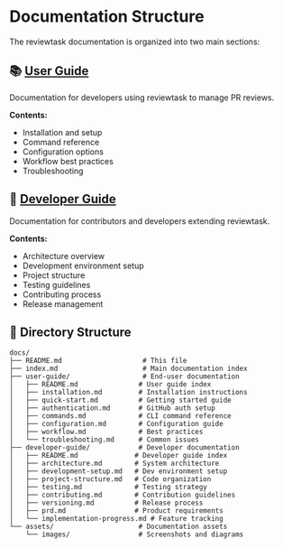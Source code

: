 # Documentation Structure

The reviewtask documentation is organized into two main sections:

## 📚 [User Guide](user-guide/README.md)
Documentation for developers using reviewtask to manage PR reviews.

**Contents:**
- Installation and setup
- Command reference
- Configuration options
- Workflow best practices
- Troubleshooting

## 🔧 [Developer Guide](developer-guide/README.md)
Documentation for contributors and developers extending reviewtask.

**Contents:**
- Architecture overview
- Development environment setup
- Project structure
- Testing guidelines
- Contributing process
- Release management

## 📂 Directory Structure

```
docs/
├── README.md                    # This file
├── index.md                     # Main documentation index
├── user-guide/                  # End-user documentation
│   ├── README.md               # User guide index
│   ├── installation.md         # Installation instructions
│   ├── quick-start.md          # Getting started guide
│   ├── authentication.md       # GitHub auth setup
│   ├── commands.md             # CLI command reference
│   ├── configuration.md        # Configuration guide
│   ├── workflow.md             # Best practices
│   └── troubleshooting.md      # Common issues
├── developer-guide/            # Developer documentation
│   ├── README.md              # Developer guide index
│   ├── architecture.md        # System architecture
│   ├── development-setup.md   # Dev environment setup
│   ├── project-structure.md   # Code organization
│   ├── testing.md             # Testing strategy
│   ├── contributing.md        # Contribution guidelines
│   ├── versioning.md          # Release process
│   ├── prd.md                 # Product requirements
│   └── implementation-progress.md # Feature tracking
└── assets/                     # Documentation assets
    └── images/                 # Screenshots and diagrams